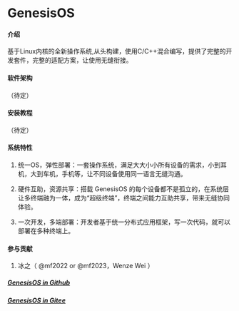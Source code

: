 # GenesisOS

#### 介绍
基于Linux内核的全新操作系统,从头构建，使用C/C++混合编写，提供了完整的开发套件，完整的适配方案，让使用无缝衔接。

#### 软件架构
（待定）

#### 安装教程
（待定）

#### 系统特性
1. 统一OS，弹性部署：一套操作系统，满足大大小小所有设备的需求，小到耳机，大到车机，手机等，让不同设备使用同一语言无缝沟通。

2. 硬件互助，资源共享：搭载 GenesisOS 的每个设备都不是孤立的，在系统层让多终端融为一体，成为“超级终端”，终端之间能力互助共享，带来无缝协同体验。

3. 一次开发，多端部署：开发者基于统一分布式应用框架，写一次代码，就可以部署在多种终端上。

#### 参与贡献

1.  冰之（ @mf2022 or @mf2023，Wenze Wei ）


##### [GenesisOS in Github](https://github.com/mf2023/GenesisOS.git)
##### [GenesisOS in Gitee](https://gitee.com/mf2022/genesisos.git)
